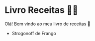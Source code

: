 # Livro Receitas :man_cook:

Olá! Bem vindo ao meu livro de receitas :wave:

- Strogonoff de Frango

